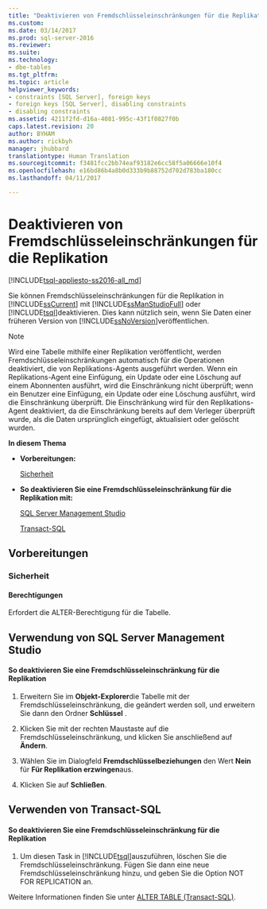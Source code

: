 ```yaml
---
title: "Deaktivieren von Fremdschlüsseleinschränkungen für die Replikation | Microsoft-Dokumentation"
ms.custom: 
ms.date: 03/14/2017
ms.prod: sql-server-2016
ms.reviewer: 
ms.suite: 
ms.technology:
- dbe-tables
ms.tgt_pltfrm: 
ms.topic: article
helpviewer_keywords:
- constraints [SQL Server], foreign keys
- foreign keys [SQL Server], disabling constraints
- disabling constraints
ms.assetid: 4211f2fd-d16a-4081-995c-43f1f0827f0b
caps.latest.revision: 20
author: BYHAM
ms.author: rickbyh
manager: jhubbard
translationtype: Human Translation
ms.sourcegitcommit: f3481fcc2bb74eaf93182e6cc58f5a06666e10f4
ms.openlocfilehash: e16bd86b4a8b0d333b9b88752d702d783ba180cc
ms.lasthandoff: 04/11/2017

---
```

# <a name="disable-foreign-key-constraints-for-replication"></a>Deaktivieren von Fremdschlüsseleinschränkungen für die Replikation
[!INCLUDE[tsql-appliesto-ss2016-all_md](../../includes/tsql-appliesto-ss2016-all-md.md)]

  Sie können Fremdschlüsseleinschränkungen für die Replikation in [!INCLUDE[ssCurrent](../../includes/sscurrent-md.md)] mit [!INCLUDE[ssManStudioFull](../../includes/ssmanstudiofull-md.md)] oder [!INCLUDE[tsql](../../includes/tsql-md.md)]deaktivieren. Dies kann nützlich sein, wenn Sie Daten einer früheren Version von [!INCLUDE[ssNoVersion](../../includes/ssnoversion-md.md)]veröffentlichen.  
  
> [!NOTE]  
>  Wird eine Tabelle mithilfe einer Replikation veröffentlicht, werden Fremdschlüsseleinschränkungen automatisch für die Operationen deaktiviert, die von Replikations-Agents ausgeführt werden. Wenn ein Replikations-Agent eine Einfügung, ein Update oder eine Löschung auf einem Abonnenten ausführt, wird die Einschränkung nicht überprüft; wenn ein Benutzer eine Einfügung, ein Update oder eine Löschung ausführt, wird die Einschränkung überprüft. Die Einschränkung wird für den Replikations-Agent deaktiviert, da die Einschränkung bereits auf dem Verleger überprüft wurde, als die Daten ursprünglich eingefügt, aktualisiert oder gelöscht wurden.  
  
 **In diesem Thema**  
  
-   **Vorbereitungen:**  
  
     [Sicherheit](#Security)  
  
-   **So deaktivieren Sie eine Fremdschlüsseleinschränkung für die Replikation mit:**  
  
     [SQL Server Management Studio](#SSMSProcedure)  
  
     [Transact-SQL](#TsqlProcedure)  
  
##  <a name="BeforeYouBegin"></a> Vorbereitungen  
  
###  <a name="Security"></a> Sicherheit  
  
####  <a name="Permissions"></a> Berechtigungen  
 Erfordert die ALTER-Berechtigung für die Tabelle.  
  
##  <a name="SSMSProcedure"></a> Verwendung von SQL Server Management Studio  
  
#### <a name="to-disable-a-foreign-key-constraint-for-replication"></a>So deaktivieren Sie eine Fremdschlüsseleinschränkung für die Replikation  
  
1.  Erweitern Sie im **Objekt-Explorer**die Tabelle mit der Fremdschlüsseleinschränkung, die geändert werden soll, und erweitern Sie dann den Ordner **Schlüssel** .  
  
2.  Klicken Sie mit der rechten Maustaste auf die Fremdschlüsseleinschränkung, und klicken Sie anschließend auf **Ändern**.  
  
3.  Wählen Sie im Dialogfeld **Fremdschlüsselbeziehungen** den Wert **Nein** für **Für Replikation erzwingen**aus.  
  
4.  Klicken Sie auf **Schließen**.  
  
##  <a name="TsqlProcedure"></a> Verwenden von Transact-SQL  
  
#### <a name="to-disable-a-foreign-key-constraint-for-replication"></a>So deaktivieren Sie eine Fremdschlüsseleinschränkung für die Replikation  
  
1.  Um diesen Task in [!INCLUDE[tsql](../../includes/tsql-md.md)]auszuführen, löschen Sie die Fremdschlüsseleinschränkung. Fügen Sie dann eine neue Fremdschlüsseleinschränkung hinzu, und geben Sie die Option NOT FOR REPLICATION an.  
  
 Weitere Informationen finden Sie unter [ALTER TABLE &#40;Transact-SQL&#41;](../../t-sql/statements/alter-table-transact-sql.md).  
  
###  <a name="TsqlExample"></a>  
